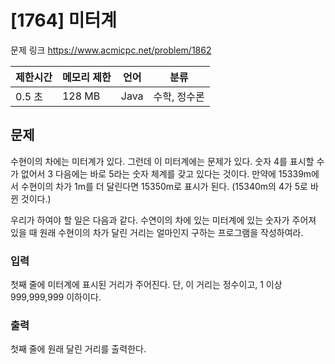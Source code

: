 # [1764] 미터계

문제 링크 https://www.acmicpc.net/problem/1862

| 제한시간 | 메모리 제한 | 언어   | 분류      |
|-----|--------|------|---------|
| 0.5 초  | 128 MB  | Java | 수학, 정수론 |

## 문제
수현이의 차에는 미터계가 있다. 그런데 이 미터계에는 문제가 있다. 숫자 4를 표시할 수가 없어서 3 다음에는 바로 5라는 숫자 체계를 갖고 있다는 것이다.  만약에 15339m에서 수현이의 차가 1m를 더 달린다면 15350m로 표시가 된다. (15340m의 4가 5로 바뀐 것이다.)

우리가 하여야 할 일은 다음과 같다. 수연이의 차에 있는 미터계에 있는 숫자가 주어져 있을 때 원래 수현이의 차가 달린 거리는 얼마인지 구하는 프로그램을 작성하여라.

### 입력
첫째 줄에 미터계에 표시된 거리가 주어진다. 단, 이 거리는 정수이고, 1 이상 999,999,999 이하이다.

### 출력
첫째 줄에 원래 달린 거리를 출력한다.

